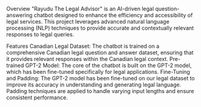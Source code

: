 Overview
"Rayudu The Legal Advisor" is an AI-driven legal question-answering chatbot designed to enhance the efficiency and accessibility of legal services. This project leverages advanced natural language processing (NLP) techniques to provide accurate and contextually relevant responses to legal queries.

Features
Canadian Legal Dataset: The chatbot is trained on a comprehensive Canadian legal question and answer dataset, ensuring that it provides relevant responses within the Canadian legal context.
Pre-trained GPT-2 Model: The core of the chatbot is built on the GPT-2 model, which has been fine-tuned specifically for legal applications.
Fine-Tuning and Padding: The GPT-2 model has been fine-tuned on our legal dataset to improve its accuracy in understanding and generating legal language. Padding techniques are applied to handle varying input lengths and ensure consistent performance.
